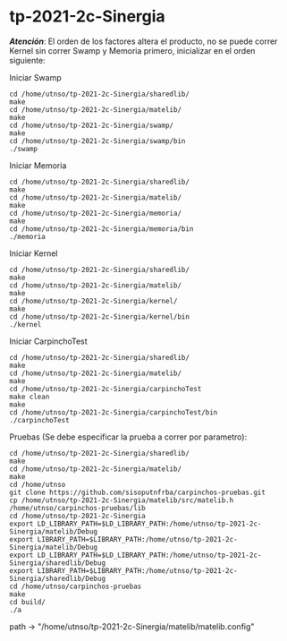 # tp-2021-2c-Sinergia

***Atención***: El orden de los factores altera el producto, no se puede correr Kernel sin correr Swamp y Memoria primero, inicializar en el orden siguiente:

Iniciar Swamp
```
cd /home/utnso/tp-2021-2c-Sinergia/sharedlib/
make
cd /home/utnso/tp-2021-2c-Sinergia/matelib/
make
cd /home/utnso/tp-2021-2c-Sinergia/swamp/
make
cd /home/utnso/tp-2021-2c-Sinergia/swamp/bin
./swamp
```
Iniciar Memoria
```
cd /home/utnso/tp-2021-2c-Sinergia/sharedlib/
make
cd /home/utnso/tp-2021-2c-Sinergia/matelib/
make
cd /home/utnso/tp-2021-2c-Sinergia/memoria/
make
cd /home/utnso/tp-2021-2c-Sinergia/memoria/bin
./memoria
```
Iniciar Kernel
```
cd /home/utnso/tp-2021-2c-Sinergia/sharedlib/
make
cd /home/utnso/tp-2021-2c-Sinergia/matelib/
make
cd /home/utnso/tp-2021-2c-Sinergia/kernel/
make
cd /home/utnso/tp-2021-2c-Sinergia/kernel/bin
./kernel
```

Iniciar CarpinchoTest
```
cd /home/utnso/tp-2021-2c-Sinergia/sharedlib/
make
cd /home/utnso/tp-2021-2c-Sinergia/matelib/
make
cd /home/utnso/tp-2021-2c-Sinergia/carpinchoTest
make clean
make
cd /home/utnso/tp-2021-2c-Sinergia/carpinchoTest/bin
./carpinchoTest
```
Pruebas (Se debe especificar la prueba a correr por parametro):
```
cd /home/utnso/tp-2021-2c-Sinergia/sharedlib/
make
cd /home/utnso/tp-2021-2c-Sinergia/matelib/
make
cd /home/utnso
git clone https://github.com/sisoputnfrba/carpinchos-pruebas.git
cp /home/utnso/tp-2021-2c-Sinergia/matelib/src/matelib.h /home/utnso/carpinchos-pruebas/lib
cd /home/utnso/tp-2021-2c-Sinergia
export LD_LIBRARY_PATH=$LD_LIBRARY_PATH:/home/utnso/tp-2021-2c-Sinergia/matelib/Debug
export LIBRARY_PATH=$LIBRARY_PATH:/home/utnso/tp-2021-2c-Sinergia/matelib/Debug
export LD_LIBRARY_PATH=$LD_LIBRARY_PATH:/home/utnso/tp-2021-2c-Sinergia/sharedlib/Debug
export LIBRARY_PATH=$LIBRARY_PATH:/home/utnso/tp-2021-2c-Sinergia/sharedlib/Debug
cd /home/utnso/carpinchos-pruebas
make
cd build/
./a
```
path -> "/home/utnso/tp-2021-2c-Sinergia/matelib/matelib.config"
